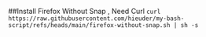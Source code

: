 ##Install Firefox Without Snap , Need Curl
```curl https://raw.githubusercontent.com/hieuder/my-bash-script/refs/heads/main/firefox-without-snap.sh | sh -s```
